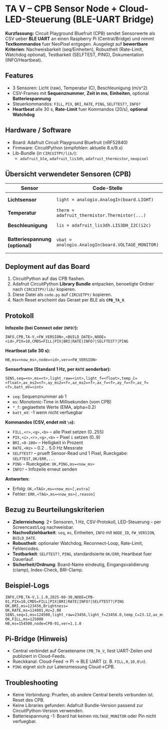 # TA V – CPB Sensor Node + Cloud-LED-Steuerung (BLE-UART Bridge)

**Kurzfassung:** Circuit Playground Bluefruit (CPB) sendet Sensorwerte als CSV ueber **BLE UART** an einen Raspberry Pi (Central/Bridge) und nimmt **Textkommandos** fuer NeoPixel entgegen. Ausgelegt auf **bewertbare Kriterien**: Nachweisbarkeit (seq/Einheiten), Robustheit (Rate-Limit, Watchdog optional), Testbarkeit (SELFTEST, PING), Dokumentation (INFO/Heartbeat).

## Features
- 3 Sensoren: Licht (raw), Temperatur (C), Beschleunigung (m/s^2)
- CSV-Frames mit **Sequenznummer**, **Zeit in ms**, **Einheiten**, optional **Batteriespannung**
- Steuerkommandos: `FILL`, `PIX`, `BRI`, `RATE`, `PING`, `SELFTEST?`, `INFO?`
- **Heartbeat** alle 30 s, **Rate-Limit** fuer Kommandos (20/s), **optional Watchdog**

## Hardware / Software
- Board: Adafruit Circuit Playground Bluefruit (nRF52840)
- Firmware: CircuitPython (empfohlen: aktuelle 8.x/9.x)
- Lib-Bundle (in `CIRCUITPY/lib/`):
  - `adafruit_ble`, `adafruit_lis3dh`, `adafruit_thermistor`, `neopixel`

## Übersicht verwendeter Sensoren (CPB)

| Sensor             | Code-Stelle                                      | Messwert                     | Einheit       |
|--------------------|--------------------------------------------------|-------------------------------|---------------|
| **Lichtsensor**    | `light = analogio.AnalogIn(board.LIGHT)`         | `light.value` (Rohwert)       | 0 … 65535     |
| **Temperatur**     | `therm = adafruit_thermistor.Thermistor(...)`    | `therm.temperature`           | °C            |
| **Beschleunigung** | `lis = adafruit_lis3dh.LIS3DH_I2C(i2c)`          | `lis.acceleration` → ax,ay,az | m/s²          |
| **Batteriespannung (optional)** | `vbat = analogio.AnalogIn(board.VOLTAGE_MONITOR)` | `read_battery_mV()`           | mV (oder -1)  |


## Deployment auf das Board
1. CircuitPython auf das CPB flashen.
2. Adafruit CircuitPython **Library Bundle** entpacken, benoetigte Ordner nach `CIRCUITPY/lib/` kopieren.
3. Diese Datei als `code.py` auf `CIRCUITPY/` kopieren.
4. Nach Reset erscheint das Geraet per BLE als **`CPB_TA_V`**.

## Protokoll

**Infozeile (bei Connect oder `INFO?`):**
```
INFO,CPB,TA-V,<FW_VERSION>,<BUILD_DATE>,NODE=<id>,PIX=10,CMDS=FILL|PIX|BRI|RATE|INFO?|SELFTEST?|PING
```

**Heartbeat (alle 30 s):**
```
HB,ms=<now_ms>,node=<id>,ver=<FW_VERSION>
```

**Sensorframe (Standard 1 Hz, per `RATE` aenderbar):**
```
SENS,seq=<n>,ms=<t>,light_raw=<int>,light_f=<float>,temp_C=<float>,ax_ms2=<f>,ay_ms2=<f>,az_ms2=<f>,ax_f=<f>,ay_f=<f>,az_f=<f>,batt_mV=<int>
```
- `seq`: Sequenznummer ab 1
- `ms`: Monotonic-Time in Millisekunden (vom CPB)
- `*_f`: geglaettete Werte (EMA, alpha=0.2)
- `batt_mV`: -1 wenn nicht verfuegbar

**Kommandos (CSV, endet mit `\n`):**
- `FILL,<r>,<g>,<b>` – alle Pixel setzen (0..255)
- `PIX,<i>,<r>,<g>,<b>` – Pixel `i` setzen (0..9)
- `BRI,<0-100>` – Helligkeit in Prozent
- `RATE,<Hz>` – 0.2 .. 5.0 Hz Messrate
- `SELFTEST?` – prueft Sensor-Read und 1 Pixel, Rueckgabe: `SELFTEST,OK/ERR,...`
- `PING` – Rueckgabe: `OK,PING,ms=<now_ms>`
- `INFO?` – Infozeile erneut senden

**Antworten:**
- Erfolg: `OK,<TAG>,ms=<now_ms>[,extra]`
- Fehler: `ERR,<TAG>,ms=<now_ms>[,reason]`

## Bezug zu Beurteilungskriterien

- **Zielerreichung**: 2+ Sensoren, 1 Hz, CSV-Protokoll, LED-Steuerung – per Screencast/Log nachweisbar.
- **Nachvollziehbarkeit**: `seq`, `ms`, Einheiten, `INFO` mit `NODE_ID`, `FW_VERSION`, `BUILD_DATE`.
- **Robustheit**: optionaler Watchdog, Reconnect-Loop, Rate-Limit, Fehlercodes.
- **Testbarkeit**: `SELFTEST?`, `PING`, standardisierte `OK/ERR`; Heartbeat fuer Dauerlauf.
- **Sicherheit/Ordnung**: Board-Name eindeutig, Eingangsvalidierung (clamp), Index-Check, BRI-Clamp.

## Beispiel-Logs

```
INFO,CPB,TA-V,1.1.0,2025-08-30,NODE=CPB-01,PIX=10,CMDS=FILL|PIX|BRI|RATE|INFO?|SELFTEST?|PING
OK,BRI,ms=123456,Brightness=
OK,RATE,ms=124001,Hz=2.00
SENS,seq=1,ms=124500,light_raw=23456,light_f=23456.0,temp_C=23.12,ax_ms2=-0.100,ay_ms2=0.010,az_ms2=9.810,ax_f=-0.100,ay_f=0.010,az_f=9.810,batt_mV=4100
OK,FILL,ms=125000
HB,ms=154500,node=CPB-01,ver=1.1.0
```

## Pi-Bridge (Hinweis)
- Central verbindet auf Geraetename `CPB_TA_V`, liest UART-Zeilen und publiziert in Cloud-Feeds.
- Rueckkanal: Cloud-Feed -> Pi -> BLE UART (z. B. `FILL,0,10,0\n`).
- `PING` eignet sich zur Latenzmessung Cloud->CPB.

## Troubleshooting
- Keine Verbindung: Pruefen, ob andere Central bereits verbunden ist. Reset des CPB.
- Keine Libraries gefunden: Adafruit Bundle-Version passend zur CircuitPython-Version verwenden.
- Batteriespannung -1: Board hat keinen `VOLTAGE_MONITOR` oder Pin nicht verfuegbar.